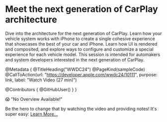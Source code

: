 # Meet the next generation of CarPlay architecture

Dive into the architecture for the next generation of CarPlay. Learn how your vehicle system works with iPhone to create a single cohesive experience that showcases the best of your car and iPhone. Learn how UI is rendered and composited, and explore ways to configure and customize a special experience for each vehicle model. This session is intended for automakers and system developers interested in the next generation of CarPlay.

@Metadata {
   @TitleHeading("WWDC24")
   @PageKind(sampleCode)
   @CallToAction(url: "https://developer.apple.com/wwdc24/10111", purpose: link, label: "Watch Video (27 min)")

   @Contributors {
      @GitHubUser(<replace this with your GitHub handle>)
   }
}

😱 "No Overview Available!"

Be the hero to change that by watching the video and providing notes! It's super easy:
 [Learn More…](https://wwdcnotes.github.io/WWDCNotes/documentation/wwdcnotes/contributing)
